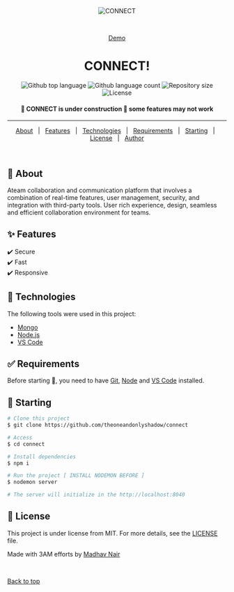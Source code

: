 <div align="center" id="top"> 
  <img src="./.github/app.gif" alt="CONNECT" />

  &#xa0;

  <a href="https://connect.madhavnair-projects.repl.co">Demo</a>
</div>

<h1 align="center">CONNECT!</h1>

<p align="center">
  <img alt="Github top language" src="https://img.shields.io/github/languages/top/theoneandonlyshadow/connect?color=ff0000">

  <img alt="Github language count" src="https://img.shields.io/github/languages/count/theoneandonlyshadow/connect?color=56BEB8">

  <img alt="Repository size" src="https://img.shields.io/github/repo-size/theoneandonlyshadow/connect?color=56BEB8">

  <img alt="License" src="https://img.shields.io/github/license/theoneandonlyshadow/connect?color=56BEB8">

  <!-- <img alt="Github issues" src="https://img.shields.io/github/issues/{{YOUR_GITHUB_USERNAME}}/techcorp?color=56BEB8" /> -->

  <!-- <img alt="Github forks" src="https://img.shields.io/github/forks/{{YOUR_GITHUB_USERNAME}}/techcorp?color=56BEB8" /> -->

  <!-- <img alt="Github stars" src="https://img.shields.io/github/stars/{{YOUR_GITHUB_USERNAME}}/techcorp?color=56BEB8" /> -->
</p>

 <h4 align="center"> 
	🚧  CONNECT is under construction  🚧
	     some features may not work  

</h4> 

<hr>

<p align="center">
  <a href="#dart-about">About</a> &#xa0; | &#xa0; 
  <a href="#sparkles-features">Features</a> &#xa0; | &#xa0;
  <a href="#rocket-technologies">Technologies</a> &#xa0; | &#xa0;
  <a href="#white_check_mark-requirements">Requirements</a> &#xa0; | &#xa0;
  <a href="#checkered_flag-starting">Starting</a> &#xa0; | &#xa0;
  <a href="#memo-license">License</a> &#xa0; | &#xa0;
  <a href="https://github.com/theoneandonlyshadow" target="_blank">Author</a>
</p>

<br>

## :dart: About ##

Ateam collaboration and communication platform that involves a combination of real-time features, user management, security, and integration with third-party tools. User rich experience, design, seamless and efficient collaboration environment for teams.

## :sparkles: Features ##

:heavy_check_mark: Secure\
:heavy_check_mark: Fast\
:heavy_check_mark: Responsive

## :rocket: Technologies ##

The following tools were used in this project:

- [Mongo](https://www.mongodb.com/try/download/community)
- [Node.js](https://nodejs.org/en/)
- [VS Code](https://code.visualstudio.com/download)

## :white_check_mark: Requirements ##

Before starting :checkered_flag:, you need to have [Git](https://git-scm.com), [Node](https://nodejs.org/en/) and [VS Code](https://code.visualstudio.com/download) installed.

## :checkered_flag: Starting ##

```bash
# Clone this project
$ git clone https://github.com/theoneandonlyshadow/connect

# Access
$ cd connect

# Install dependencies
$ npm i

# Run the project [ INSTALL NODEMON BEFORE ]
$ nodemon server

# The server will initialize in the http://localhost:8040
```

## :memo: License ##

This project is under license from MIT. For more details, see the [LICENSE](LICENSE.md) file.


Made with 3AM efforts by <a href="https://github.com/theoneandonlyshadow" target="_blank">Madhav Nair</a>

&#xa0;

<a href="#top">Back to top</a>
